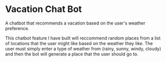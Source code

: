 # Vacation Chat Bot

A chatbot that recommends a vacation based on the user's weather preference.

This chatbot feature I have built will reccommend random places from a list of locations that the user might like based on the weather they like. The user must simply enter a type of weather from (rainy, sunny, windy, cloudy) and then the bot will generate a place that the user should go to.

